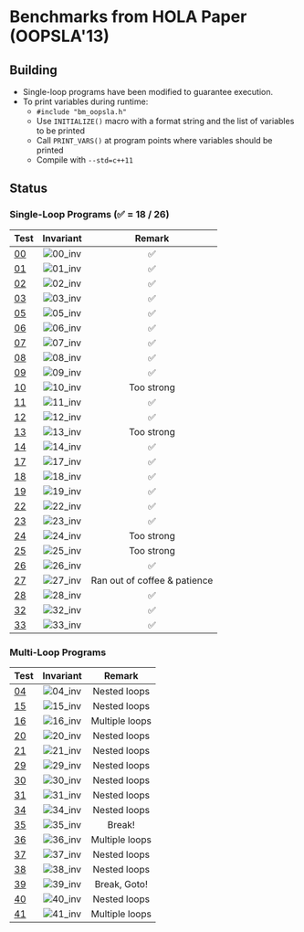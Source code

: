 # Benchmarks from HOLA Paper (OOPSLA'13)

## Building
  - Single-loop programs have been modified to guarantee execution.
  - To print variables during runtime:
    - `#include "bm_oopsla.h"`
    - Use `INITIALIZE()` macro with a format string and the list of variables to be printed
    - Call `PRINT_VARS()` at program points where variables should be printed
    - Compile with `--std=c++11`

## Status

### Single-Loop Programs (:white_check_mark: = 18 / 26)

| Test         | Invariant                                 | Remark                       |
| ------------ | :---------------------------------------: | :--------------------------: |
| [00](00.cpp) | ![00_inv](http://mathurl.com/oc7ea3o.png) | :white_check_mark:           |
| [01](01.cpp) | ![01_inv](http://mathurl.com/qfhcrfh.png) | :white_check_mark:           |
| [02](02.cpp) | ![02_inv](http://mathurl.com/pa3ut8l.png) | :white_check_mark:           |
| [03](03.cpp) | ![03_inv](http://mathurl.com/ntm5zez.png) | :white_check_mark:           |
| [05](05.cpp) | ![05_inv](http://mathurl.com/o3sztl6.png) | :white_check_mark:           |
| [06](06.cpp) | ![06_inv](http://mathurl.com/pf7zlnk.png) | :white_check_mark:           |
| [07](07.cpp) | ![07_inv](http://mathurl.com/q5ssdys.png) | :white_check_mark:           |
| [08](08.cpp) | ![08_inv](http://mathurl.com/p8gbrxa.png) | :white_check_mark:           |
| [09](09.cpp) | ![09_inv](http://mathurl.com/oq2y9ap.png) | :white_check_mark:           |
| [10](10.cpp) | ![10_inv](http://mathurl.com/py8jd3p.png) | Too strong                   |
| [11](11.cpp) | ![11_inv](http://mathurl.com/nlpgffe.png) | :white_check_mark:           |
| [12](12.cpp) | ![12_inv](http://mathurl.com/nc9vwyl.png) | :white_check_mark:           |
| [13](13.cpp) | ![13_inv](http://mathurl.com/py8jd3p.png) | Too strong                   |
| [14](14.cpp) | ![14_inv](http://mathurl.com/p3ju4lr.png) | :white_check_mark:           |
| [17](17.cpp) | ![17_inv](http://mathurl.com/ojo9lk9.png) | :white_check_mark:           |
| [18](18.cpp) | ![18_inv](http://mathurl.com/qg5yno2.png) | :white_check_mark:           |
| [19](19.cpp) | ![19_inv](http://mathurl.com/o3p6llt.png) | :white_check_mark:           |
| [22](22.cpp) | ![22_inv](http://mathurl.com/nzpt6df.png) | :white_check_mark:           |
| [23](23.cpp) | ![23_inv](http://mathurl.com/pawny6x.png) | :white_check_mark:           |
| [24](24.cpp) | ![24_inv](http://mathurl.com/py8jd3p.png) | Too strong                   |
| [25](25.cpp) | ![25_inv](http://mathurl.com/py8jd3p.png) | Too strong                   |
| [26](26.cpp) | ![26_inv](http://mathurl.com/pluqjcs.png) | :white_check_mark:           |
| [27](27.cpp) | ![27_inv](http://mathurl.com/py8jd3p.png) | Ran out of coffee & patience |
| [28](28.cpp) | ![28_inv](http://mathurl.com/pjbgymx.png) | :white_check_mark:           |
| [32](32.cpp) | ![32_inv](http://mathurl.com/pwtndu9.png) | :white_check_mark:           |
| [33](33.cpp) | ![33_inv](http://mathurl.com/qg5yno2.png) | :white_check_mark:           |

### Multi-Loop Programs

| Test         | Invariant                                 | Remark                      |
| ------------ | :---------------------------------------: | :-------------------------: |
| [04](04.cpp) | ![04_inv](http://mathurl.com/py8jd3p.png) | Nested loops                |
| [15](15.cpp) | ![15_inv](http://mathurl.com/py8jd3p.png) | Nested loops                |
| [16](16.cpp) | ![16_inv](http://mathurl.com/py8jd3p.png) | Multiple loops              |
| [20](20.cpp) | ![20_inv](http://mathurl.com/py8jd3p.png) | Nested loops                |
| [21](21.cpp) | ![21_inv](http://mathurl.com/py8jd3p.png) | Nested loops                |
| [29](29.cpp) | ![29_inv](http://mathurl.com/py8jd3p.png) | Nested loops                |
| [30](30.cpp) | ![30_inv](http://mathurl.com/py8jd3p.png) | Nested loops                |
| [31](31.cpp) | ![31_inv](http://mathurl.com/py8jd3p.png) | Nested loops                |
| [34](34.cpp) | ![34_inv](http://mathurl.com/py8jd3p.png) | Nested loops                |
| [35](35.cpp) | ![35_inv](http://mathurl.com/py8jd3p.png) | Break!                      |
| [36](36.cpp) | ![36_inv](http://mathurl.com/py8jd3p.png) | Multiple loops              |
| [37](37.cpp) | ![37_inv](http://mathurl.com/py8jd3p.png) | Nested loops                |
| [38](38.cpp) | ![38_inv](http://mathurl.com/py8jd3p.png) | Nested loops                |
| [39](39.cpp) | ![39_inv](http://mathurl.com/py8jd3p.png) | Break, Goto!                |
| [40](40.cpp) | ![40_inv](http://mathurl.com/py8jd3p.png) | Nested loops                |
| [41](41.cpp) | ![41_inv](http://mathurl.com/py8jd3p.png) | Multiple loops              |
